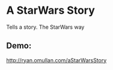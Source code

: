 # A StarWars Story
Tells a story. The StarWars way

## Demo:
http://ryan.omullan.com/aStarWarsStory
